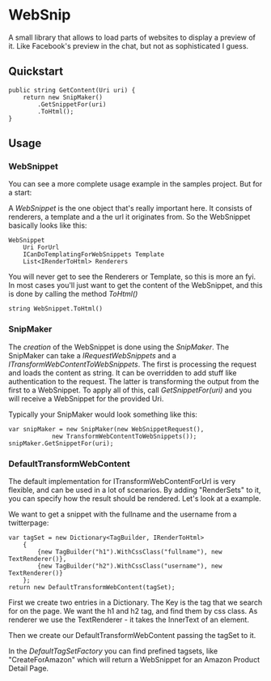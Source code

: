 WebSnip
=======

A small library that allows to load parts of websites to display a preview of it. Like Facebook's preview in the chat, but not as sophisticated I guess.

## Quickstart

    public string GetContent(Uri uri) {
        return new SnipMaker()
            .GetSnippetFor(uri)
            .ToHtml();
    }

## Usage

### WebSnippet

You can see a more complete usage example in the samples project. But for a start: 

A _WebSnippet_ is the one object that's really important here. It consists of renderers, a template and a the url it originates from. So the WebSnippet basically looks like this: 

    WebSnippet
        Uri ForUrl
        ICanDoTemplatingForWebSnippets Template
        List<IRenderToHtml> Renderers

You will never get to see the Renderers or Template, so this is more an fyi. In most cases you'll just want to get the content of the WebSnippet, and this is done by calling the method _ToHtml()_

    string WebSnippet.ToHtml()

### SnipMaker

The *creation* of the WebSnippet is done using the _SnipMaker_. The SnipMaker can take a _IRequestWebSnippets_ and a _ITransformWebContentToWebSnippets_. The first is processing the request and loads the content as string. It can be overridden to add stuff like authentication to the request. The latter is transforming the output from the first to a WebSnippet. 
To apply all of this, call _GetSnippetFor(uri)_ and you will receive a WebSnippet for the provided Uri. 

Typically your SnipMaker would look something like this: 

    var snipMaker = new SnipMaker(new WebSnippetRequest(),
                new TransformWebContentToWebSnippets());
    snipMaker.GetSnippetFor(uri);
    
### DefaultTransformWebContent

The default implementation for ITransformWebContentForUrl is very flexible, and can be used in a lot of scenarios. By adding "RenderSets" to it, you can specify how the result should be rendered. Let's look at a example. 

We want to get a snippet with the fullname and the username from a twitterpage:

    var tagSet = new Dictionary<TagBuilder, IRenderToHtml>
        {
            {new TagBuilder("h1").WithCssClass("fullname"), new TextRenderer()},
            {new TagBuilder("h2").WithCssClass("username"), new TextRenderer()}
        };
    return new DefaultTransformWebContent(tagSet);
    
First we create two entries in a Dictionary. The Key is the tag that we search for on the page. We want the h1 and h2 tag, and find them by css class. As renderer we use the TextRenderer - it takes the InnerText of an element. 

Then we create our DefaultTransformWebContent passing the tagSet to it. 

In the _DefaultTagSetFactory_ you can find prefined tagsets, like "CreateForAmazon" which will return a WebSnippet for an Amazon Product Detail Page.
